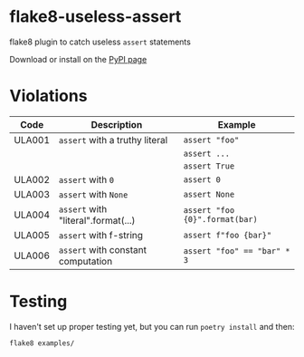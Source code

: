 # flake8-useless-assert
flake8 plugin to catch useless `assert` statements

Download or install on the [PyPI page](https://pypi.org/project/flake8-useless-assert/)

# Violations

| Code    | Description                                          |   Example                        |
|---------|------------------------------------------------------|----------------------------------|
| ULA001  | `assert` with a truthy literal                       | `assert "foo"`                   |
|         |                                                      | `assert ...`                     |
|         |                                                      | `assert True`                    |
| ULA002  | `assert` with `0`                                    | `assert 0`                       |
| ULA003  | `assert` with `None`                                 | `assert None`                    |
| ULA004  | `assert` with "literal".format(...)                  | `assert "foo {0}".format(bar)`   |
| ULA005  | `assert` with f-string                               | `assert f"foo {bar}"`            |
| ULA006  | `assert` with constant computation                   | `assert "foo" == "bar" * 3`      |


# Testing
I haven't set up proper testing yet, but you can run `poetry install` and then:
```
flake8 examples/
```